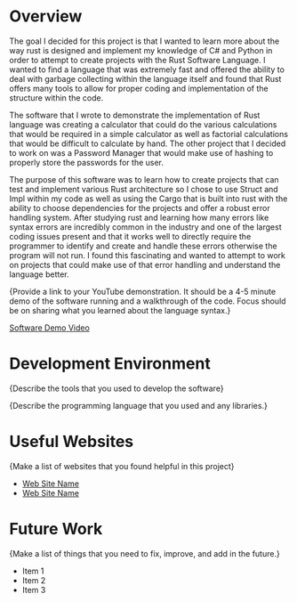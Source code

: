 # Overview

The goal I decided for this project is that I wanted to learn more about the way rust is designed and implement my knowledge of C# and Python in order to attempt to create projects with the Rust Software Language.
I wanted to find a language that was extremely fast and offered the ability to deal with garbage collecting within the language itself and found that Rust offers many tools to allow for proper coding and implementation of 
the structure within the code. 

The software that I wrote to demonstrate the implementation of Rust language was creating a calculator that could do the various calculations that would be required in a simple calculator as well as factorial calculations that would be difficult to calculate by hand. The other project that I decided to work on was a Password Manager that would make use of hashing to properly store the passwords for the user.


The purpose of this software was to learn how to create projects that can test and implement various Rust architecture so I chose to use Struct and Impl within my code as well as using the Cargo that is built into rust with the ability to choose dependencies for the projects and offer a robust error handling system. After studying rust and learning how many errors like syntax errors are incredibly common in the industry and one of the largest coding issues present and that it works well to directly require the programmer to identify and create and handle these errors otherwise the program will not run. I found this fascinating and wanted to attempt to work on projects that could make use of that error handling and understand the language better. 

{Provide a link to your YouTube demonstration. It should be a 4-5 minute demo of the software running and a walkthrough of the code. Focus should be on sharing what you learned about the language syntax.}

[Software Demo Video](http://youtube.link.goes.here)

# Development Environment

{Describe the tools that you used to develop the software}

{Describe the programming language that you used and any libraries.}

# Useful Websites

{Make a list of websites that you found helpful in this project}

- [Web Site Name]((https://doc.rust-lang.org/cargo/index.html))
- [Web Site Name](http://url.link.goes.here)

# Future Work

{Make a list of things that you need to fix, improve, and add in the future.}

- Item 1
- Item 2
- Item 3
